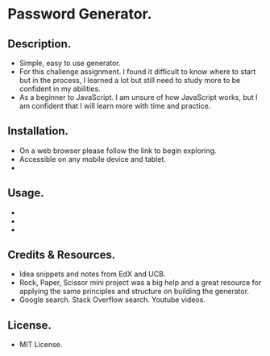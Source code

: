 # Password Generator.

## Description.
* Simple, easy to use generator.
* For this challenge assignment.  I found it difficult to know where to start but in the process, I learned a lot but still need to study more to be confident in my abilities.
* As a beginner to JavaScript.  I am unsure of how JavaScript works, but I am confident that I will learn more with time and practice.

## Installation.
* On a web browser please follow the link to begin exploring.
* Accessible on any mobile device and tablet.
*

## Usage.
*
*
*

## Credits & Resources.
* Idea snippets and notes from EdX and UCB.
* Rock, Paper, Scissor mini project was a big help and a great resource for applying the same principles and structure on building the generator.
* Google search.  Stack Overflow search.  Youtube videos.

## License.
* MIT License.